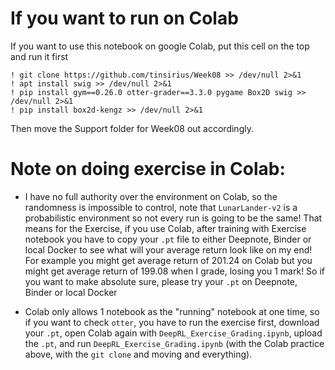 # If you want to run on Colab
If you want to use this notebook on google Colab, put this cell on the top and run it first
```
! git clone https://github.com/tinsirius/Week08 >> /dev/null 2>&1
! apt install swig >> /dev/null 2>&1 
! pip install gym==0.26.0 otter-grader==3.3.0 pygame Box2D swig >> /dev/null 2>&1 
! pip install box2d-kengz >> /dev/null 2>&1 
```

Then move the Support folder for Week08 out accordingly. 

# Note on doing exercise in Colab: 

- I have no full authority over the environment on Colab, so the randomness is impossible to control, 
note that `LunarLander-v2` is a probabilistic environment so not every run is going to be the same! That 
means for the Exercise, if you use Colab, after training with Exercise notebook you have to copy your
`.pt` file to either Deepnote, Binder or local Docker to see what will your average return look like 
on my end! For example you might get average return of 201.24 on Colab but you might get average return 
of 199.08 when I grade, losing you 1 mark! So if you want to make absolute sure, please try your `.pt`
on Deepnote, Binder or local Docker

- Colab only allows 1 notebook as the "running" notebook at one time, so if you want to check `otter`, you
have to run the exercise first, download your `.pt`, open Colab again with `DeepRL_Exercise_Grading.ipynb`,
upload the `.pt`, and run `DeepRL_Exercise_Grading.ipynb` (with the Colab practice above, with the `git clone`
and moving and everything).
